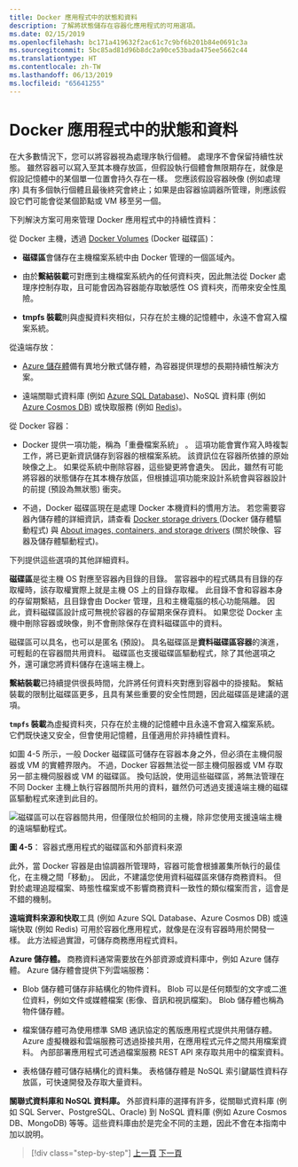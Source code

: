 ```yaml
---
title: Docker 應用程式中的狀態和資料
description: 了解將狀態儲存在容器化應用程式的可用選項。
ms.date: 02/15/2019
ms.openlocfilehash: bc171a419632f2ac61c7c9bf6b201b84e0691c3a
ms.sourcegitcommit: 5bc85ad81d96b8dc2a90ce53bada475ee5662c44
ms.translationtype: HT
ms.contentlocale: zh-TW
ms.lasthandoff: 06/13/2019
ms.locfileid: "65641255"
---
```

# <a name="state-and-data-in-docker-applications"></a>Docker 應用程式中的狀態和資料

在大多數情況下，您可以將容器視為處理序執行個體。 處理序不會保留持續性狀態。 雖然容器可以寫入至其本機存放區，但假設執行個體會無限期存在，就像是假設記憶體中的某個單一位置會持久存在一樣。 您應該假設容器映像 (例如處理序) 具有多個執行個體且最後終究會終止；如果是由容器協調器所管理，則應該假設它們可能會從某個節點或 VM 移至另一個。

下列解決方案可用來管理 Docker 應用程式中的持續性資料：

從 Docker 主機，透過 [Docker Volumes](https://docs.docker.com/engine/admin/volumes/) (Docker 磁碟區)：

- **磁碟區**會儲存在主機檔案系統中由 Docker 管理的一個區域內。

- 由於**繫結裝載**可對應到主機檔案系統內的任何資料夾，因此無法從 Docker 處理序控制存取，且可能會因為容器能存取敏感性 OS 資料夾，而帶來安全性風險。

- **tmpfs 裝載**則與虛擬資料夾相似，只存在於主機的記憶體中，永遠不會寫入檔案系統。

從遠端存放：

- [Azure 儲存體](https://azure.microsoft.com/documentation/services/storage/)備有異地分散式儲存體，為容器提供理想的長期持續性解決方案。

- 遠端關聯式資料庫 (例如 [Azure SQL Database](https://azure.microsoft.com/services/sql-database/))、NoSQL 資料庫 (例如 [Azure Cosmos DB](https://docs.microsoft.com/azure/cosmos-db/introduction)) 或快取服務 (例如 [Redis](https://redis.io/))。

從 Docker 容器：

- Docker 提供一項功能，稱為「重疊檔案系統」  。 這項功能會實作寫入時複製工作，將已更新資訊儲存到容器的根檔案系統。 該資訊位在容器所依據的原始映像之上。 如果從系統中刪除容器，這些變更將會遺失。 因此，雖然有可能將容器的狀態儲存在其本機存放區，但根據這項功能來設計系統會與容器設計的前提 (預設為無狀態) 衝突。

- 不過，Docker 磁碟區現在是處理 Docker 本機資料的慣用方法。 若您需要容器內儲存體的詳細資訊，請查看 [Docker storage drivers ](https://docs.docker.com/engine/userguide/storagedriver/) (Docker 儲存體驅動程式) 與 [About images, containers, and storage drivers](https://docs.docker.com/engine/userguide/storagedriver/imagesandcontainers/) (關於映像、容器及儲存體驅動程式)。

下列提供這些選項的其他詳細資料。

**磁碟區**是從主機 OS 對應至容器內目錄的目錄。 當容器中的程式碼具有目錄的存取權時，該存取權實際上就是主機 OS 上的目錄存取權。 此目錄不會和容器本身的存留期繫結，且目錄會由 Docker 管理，且和主機電腦的核心功能隔離。 因此，資料磁碟區設計成可無視於容器的存留期來保存資料。 如果您從 Docker 主機中刪除容器或映像，則不會刪除保存在資料磁碟區中的資料。

磁碟區可以具名，也可以是匿名 (預設)。 具名磁碟區是**資料磁碟區容器**的演進，可輕鬆的在容器間共用資料。 磁碟區也支援磁碟區驅動程式，除了其他選項之外，還可讓您將資料儲存在遠端主機上。

**繫結裝載**已持續提供很長時間，允許將任何資料夾對應到容器中的掛接點。 繫結裝載的限制比磁碟區更多，且具有某些重要的安全性問題，因此磁碟區是建議的選項。

**`tmpfs` 裝載**為虛擬資料夾，只存在於主機的記憶體中且永遠不會寫入檔案系統。 它們既快速又安全，但會使用記憶體，且僅適用於非持續性資料。

如圖 4-5 所示，一般 Docker 磁碟區可儲存在容器本身之外，但必須在主機伺服器或 VM 的實體界限內。 不過，Docker 容器無法從一部主機伺服器或 VM 存取另一部主機伺服器或 VM 的磁碟區。 換句話說，使用這些磁碟區，將無法管理在不同 Docker 主機上執行容器間所共用的資料，雖然仍可透過支援遠端主機的磁碟區驅動程式來達到此目的。

![磁碟區可以在容器間共用，但僅限位於相同的主機，除非您使用支援遠端主機的遠端驅動程式。 ](./media/image5.png)

**圖 4-5**： 容器式應用程式的磁碟區和外部資料來源

此外，當 Docker 容器是由協調器所管理時，容器可能會根據叢集所執行的最佳化，在主機之間「移動」。 因此，不建議您使用資料磁碟區來儲存商務資料。 但對於處理追蹤檔案、時態性檔案或不影響商務資料一致性的類似檔案而言，這會是不錯的機制。

**遠端資料來源和快取**工具 (例如 Azure SQL Database、Azure Cosmos DB) 或遠端快取 (例如 Redis) 可用於容器化應用程式，就像是在沒有容器時用於開發一樣。 此方法經過實證，可儲存商務應用程式資料。

**Azure 儲存體。** 商務資料通常需要放在外部資源或資料庫中，例如 Azure 儲存體。 Azure 儲存體會提供下列雲端服務：

- Blob 儲存體可儲存非結構化的物件資料。 Blob 可以是任何類型的文字或二進位資料，例如文件或媒體檔案 (影像、音訊和視訊檔案)。 Blob 儲存體也稱為物件儲存體。

- 檔案儲存體可為使用標準 SMB 通訊協定的舊版應用程式提供共用儲存體。 Azure 虛擬機器和雲端服務可透過掛接共用，在應用程式元件之間共用檔案資料。 內部部署應用程式可透過檔案服務 REST API 來存取共用中的檔案資料。

- 表格儲存體可儲存結構化的資料集。 表格儲存體是 NoSQL 索引鍵屬性資料存放區，可快速開發及存取大量資料。

**關聯式資料庫和 NoSQL 資料庫。** 外部資料庫的選擇有許多，從關聯式資料庫 (例如 SQL Server、PostgreSQL、Oracle) 到 NoSQL 資料庫 (例如 Azure Cosmos DB、MongoDB) 等等。這些資料庫由於是完全不同的主題，因此不會在本指南中加以說明。

>[!div class="step-by-step"]
>[上一頁](monolithic-applications.md)
>[下一頁](soa-applications.md)
